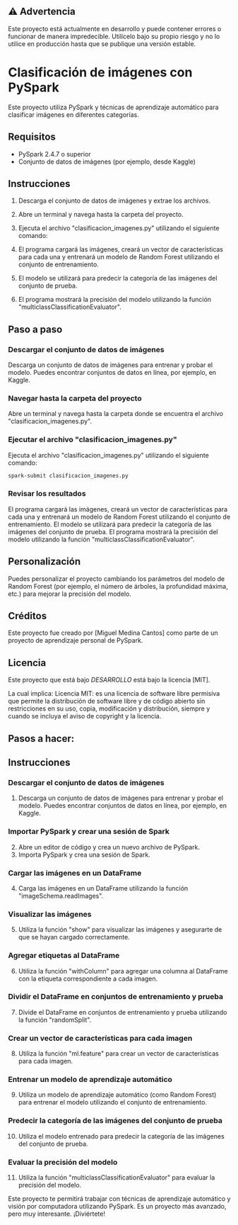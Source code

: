 ## ⚠️ Advertencia

Este proyecto está actualmente en desarrollo y puede contener errores o funcionar de manera impredecible. Utilícelo bajo su propio riesgo y no lo utilice en producción hasta que se publique una versión estable.


# Clasificación de imágenes con PySpark

Este proyecto utiliza PySpark y técnicas de aprendizaje automático para clasificar imágenes en diferentes categorías.

## Requisitos

- PySpark 2.4.7 o superior
- Conjunto de datos de imágenes (por ejemplo, desde Kaggle)

## Instrucciones

1. Descarga el conjunto de datos de imágenes y extrae los archivos.
2. Abre un terminal y navega hasta la carpeta del proyecto.
3. Ejecuta el archivo "clasificacion_imagenes.py" utilizando el siguiente comando:


4. El programa cargará las imágenes, creará un vector de características para cada una y entrenará un modelo de Random Forest utilizando el conjunto de entrenamiento.
5. El modelo se utilizará para predecir la categoría de las imágenes del conjunto de prueba.
6. El programa mostrará la precisión del modelo utilizando la función "multiclassClassificationEvaluator".

## Paso a paso

### Descargar el conjunto de datos de imágenes

Descarga un conjunto de datos de imágenes para entrenar y probar el modelo. Puedes encontrar conjuntos de datos en línea, por ejemplo, en Kaggle.

### Navegar hasta la carpeta del proyecto

Abre un terminal y navega hasta la carpeta donde se encuentra el archivo "clasificacion_imagenes.py".

### Ejecutar el archivo "clasificacion_imagenes.py"

Ejecuta el archivo "clasificacion_imagenes.py" utilizando el siguiente comando:

```bash
spark-submit clasificacion_imagenes.py
````


### Revisar los resultados

El programa cargará las imágenes, creará un vector de características para cada una y entrenará un modelo de Random Forest utilizando el conjunto de entrenamiento. El modelo se utilizará para predecir la categoría de las imágenes del conjunto de prueba. El programa mostrará la precisión del modelo utilizando la función "multiclassClassificationEvaluator".

## Personalización

Puedes personalizar el proyecto cambiando los parámetros del modelo de Random Forest (por ejemplo, el número de árboles, la profundidad máxima, etc.) para mejorar la precisión del modelo.

## Créditos

Este proyecto fue creado por [Miguel Medina Cantos] como parte de un proyecto de aprendizaje personal de PySpark.

## Licencia

Este proyecto que está bajo *DESARROLLO* está bajo la licencia [MIT].

La cual implica:
Licencia MIT: es una licencia de software libre permisiva que permite la distribución de software libre y de código abierto sin restricciones en su uso, copia, modificación y distribución, siempre y cuando se incluya el aviso de copyright y la licencia.


## Pasos a hacer:

## Instrucciones

### Descargar el conjunto de datos de imágenes

1. Descarga un conjunto de datos de imágenes para entrenar y probar el modelo. Puedes encontrar conjuntos de datos en línea, por ejemplo, en Kaggle.

### Importar PySpark y crear una sesión de Spark

2. Abre un editor de código y crea un nuevo archivo de PySpark.
3. Importa PySpark y crea una sesión de Spark.

### Cargar las imágenes en un DataFrame

4. Carga las imágenes en un DataFrame utilizando la función "imageSchema.readImages".

### Visualizar las imágenes

5. Utiliza la función "show" para visualizar las imágenes y asegurarte de que se hayan cargado correctamente.

### Agregar etiquetas al DataFrame

6. Utiliza la función "withColumn" para agregar una columna al DataFrame con la etiqueta correspondiente a cada imagen.

### Dividir el DataFrame en conjuntos de entrenamiento y prueba

7. Divide el DataFrame en conjuntos de entrenamiento y prueba utilizando la función "randomSplit".

### Crear un vector de características para cada imagen

8. Utiliza la función "ml.feature" para crear un vector de características para cada imagen.

### Entrenar un modelo de aprendizaje automático

9. Utiliza un modelo de aprendizaje automático (como Random Forest) para entrenar el modelo utilizando el conjunto de entrenamiento.

### Predecir la categoría de las imágenes del conjunto de prueba

10. Utiliza el modelo entrenado para predecir la categoría de las imágenes del conjunto de prueba.

### Evaluar la precisión del modelo

11. Utiliza la función "multiclassClassificationEvaluator" para evaluar la precisión del modelo.

Este proyecto te permitirá trabajar con técnicas de aprendizaje automático y visión por computadora utilizando PySpark. Es un proyecto más avanzado, pero muy interesante. ¡Diviértete!



